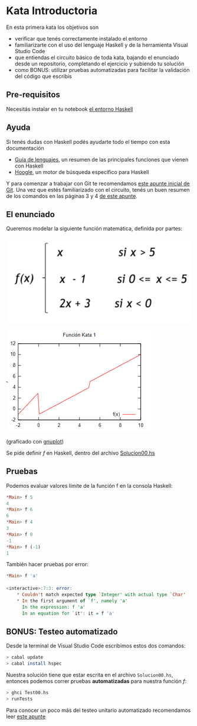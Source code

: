 # Kata Introductoria

En esta primera kata los objetivos son

- verificar que tenés correctamente instalado el entorno
- familiarizarte con el uso del lenguaje Haskell y de la herramienta Visual Studio Code
- que entiendas el circuito básico de toda kata, bajando el enunciado desde un repositorio, completando el ejercicio y subiendo tu solución
- como BONUS: utilizar pruebas automatizadas para facilitar la validación del código que escribís

## Pre-requisitos

Necesitás instalar en tu notebook [el entorno Haskell](https://github.com/pdep-utn/enunciados-miercoles-noche/blob/master/pages/entorno-haskell.md)

## Ayuda

Si tenés dudas con Haskell podés ayudarte todo el tiempo con esta documentación

- [Guía de lenguajes](https://docs.google.com/document/d/1oJ-tyQJoBtJh0kFcsV9wSUpgpopjGtoyhJdPUdjFIJQ/edit?usp=sharing), un resumen de las principales funciones que vienen con Haskell
- [Hoogle](https://www.haskell.org/hoogle/), un motor de búsqueda específico para Haskell

Y para comenzar a trabajar con Git te recomendamos [este apunte inicial de Git](https://docs.google.com/document/d/1ozqfYCwt-37stynmgAd5wJlNOFKWYQeIZoeqXpAEs0I/edit). Una vez que estés familiarizado con el circuito, tenés un buen resumen de los comandos en las páginas 3 y 4 [de este apunte](https://docs.google.com/document/d/147cqUY86wWVoJ86Ce0NoX1R78CwoCOGZtF7RugUvzFg/edit#).

## El enunciado

Queremos modelar la siguiente función matemática, definida por partes:

![image](images/definicionFuncion.png)

![image](images/graficoFuncion.png)

(graficado con [gnuplot](http://www.gnuplot.info/))

Se pide definir _f_ en Haskell, dentro del archivo [Solucion00.hs](./Solucion00.hs)

## Pruebas

Podemos evaluar valores límite de la función f en la consola Haskell:

```hs
*Main> f 5
4
*Main> f 6
6
*Main> f 4
3
*Main> f 0
-1
*Main> f (-1)
1
```

También hacer pruebas por error:

```hs
*Main> f 'a'

<interactive>:7:3: error:
    * Couldn't match expected type `Integer' with actual type `Char'
    * In the first argument of `f', namely 'a'
      In the expression: f 'a'
      In an equation for `it': it = f 'a'
```

## BONUS: Testeo automatizado

Desde la terminal de Visual Studio Code escribimos estos dos comandos:

```bash
> cabal update
> cabal install hspec
```

Nuestra solución tiene que estar escrita en el archivo `Solucion00.hs`, entonces podemos correr pruebas **automatizadas** para nuestra función _f_:

```bash
> ghci Test00.hs
> runTests
```

Para conocer un poco más del testeo unitario automatizado recomendamos leer [este apunte](https://docs.google.com/document/d/17EPSZSw7oY_Rv2VjEX2kMZDFklMOcDVVxyve9HSG0mE/edit#)
